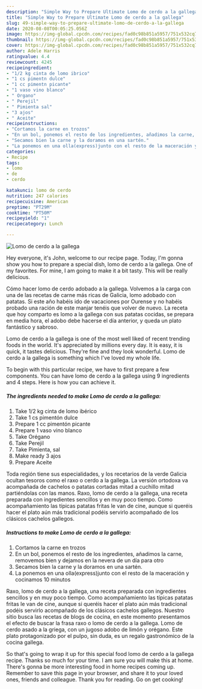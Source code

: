 ```yaml
---
description: "Simple Way to Prepare Ultimate Lomo de cerdo a la gallega"
title: "Simple Way to Prepare Ultimate Lomo de cerdo a la gallega"
slug: 49-simple-way-to-prepare-ultimate-lomo-de-cerdo-a-la-gallega
date: 2020-08-08T00:05:25.056Z
image: https://img-global.cpcdn.com/recipes/fad0c98b851a5957/751x532cq70/lomo-de-cerdo-a-la-gallega-foto-principal.jpg
thumbnail: https://img-global.cpcdn.com/recipes/fad0c98b851a5957/751x532cq70/lomo-de-cerdo-a-la-gallega-foto-principal.jpg
cover: https://img-global.cpcdn.com/recipes/fad0c98b851a5957/751x532cq70/lomo-de-cerdo-a-la-gallega-foto-principal.jpg
author: Adele Harris
ratingvalue: 4.4
reviewcount: 4245
recipeingredient:
- "1/2 kg cinta de lomo ibrico"
- "1 cs pimentn dulce"
- "1 cc pimentn picante"
- "1 vaso vino blanco"
- " Organo"
- " Perejil"
- " Pimienta sal"
- "3 ajos"
- " Aceite"
recipeinstructions:
- "Cortamos la carne en trozos"
- "En un bol, ponemos el resto de los ingredientes, añadimos la carne, removemos bien y dejamos en la nevera de un día para otro"
- "Secamos bien la carne y la doramos en una sartén."
- "La ponemos en una olla(express)junto con el resto de la maceración y cocinamos 10 minutos"
categories:
- Recipe
tags:
- lomo
- de
- cerdo

katakunci: lomo de cerdo 
nutrition: 247 calories
recipecuisine: American
preptime: "PT29M"
cooktime: "PT50M"
recipeyield: "1"
recipecategory: Lunch

---
```



![Lomo de cerdo a la gallega](https://img-global.cpcdn.com/recipes/fad0c98b851a5957/751x532cq70/lomo-de-cerdo-a-la-gallega-foto-principal.jpg)

Hey everyone, it's John, welcome to our recipe page. Today, I'm gonna show you how to prepare a special dish, lomo de cerdo a la gallega. One of my favorites. For mine, I am going to make it a bit tasty. This will be really delicious.

Cómo hacer lomo de cerdo adobado a la gallega. Volvemos a la carga con una de las recetas de carne más ricas de Galicia, lomo adobado con patatas. Si este año habéis ido de vacaciones por Ourense y no habéis probado una ración de este manjar tenéis que volver de nuevo. La receta que hoy comparto es lomo a la gallega con sus patatas cocidas, se prepara en media hora, el adobo debe hacerse el día anterior, y queda un plato fantástico y sabroso.

Lomo de cerdo a la gallega is one of the most well liked of recent trending foods in the world. It's appreciated by millions every day. It is easy, it is quick, it tastes delicious. They're fine and they look wonderful. Lomo de cerdo a la gallega is something which I've loved my whole life.


To begin with this particular recipe, we have to first prepare a few components. You can have lomo de cerdo a la gallega using 9 ingredients and 4 steps. Here is how you can achieve it.

<!--inarticleads1-->

##### The ingredients needed to make Lomo de cerdo a la gallega:

1. Take 1/2 kg cinta de lomo ibérico
1. Take 1 cs pimentón dulce
1. Prepare 1 cc pimentón picante
1. Prepare 1 vaso vino blanco
1. Take  Orégano
1. Take  Perejil
1. Take  Pimienta, sal
1. Make ready 3 ajos
1. Prepare  Aceite


Toda región tiene sus especialidades, y los recetarios de la verde Galicia ocultan tesoros como el raxo o cerdo a la gallega. La versión ortodoxa va acompañada de cachelos o patatas cortadas mitad a cuchillo mitad partiéndolas con las manos. Raxo, lomo de cerdo a la gallega, una receta preparada con ingredientes sencillos y en muy poco tiempo. Como acompañamiento las típicas patatas fritas le van de cine, aunque si queréis hacer el plato aún más tradicional podéis servirlo acompañado de los clásicos cachelos gallegos. 

<!--inarticleads2-->

##### Instructions to make Lomo de cerdo a la gallega:

1. Cortamos la carne en trozos
1. En un bol, ponemos el resto de los ingredientes, añadimos la carne, removemos bien y dejamos en la nevera de un día para otro
1. Secamos bien la carne y la doramos en una sartén.
1. La ponemos en una olla(express)junto con el resto de la maceración y cocinamos 10 minutos


Raxo, lomo de cerdo a la gallega, una receta preparada con ingredientes sencillos y en muy poco tiempo. Como acompañamiento las típicas patatas fritas le van de cine, aunque si queréis hacer el plato aún más tradicional podéis servirlo acompañado de los clásicos cachelos gallegos. Nuestro sitio busca las recetas de blogs de cocina, en este momento presentamos el efecto de buscar la frasa raxo o lomo de cerdo a la gallega. Lomo de cerdo asado a la griega, con un jugoso adobo de limón y orégano. Este plato protagonizado por el pulpo, sin duda, es un regalo gastronómico de la cocina gallega. 

So that's going to wrap it up for this special food lomo de cerdo a la gallega recipe. Thanks so much for your time. I am sure you will make this at home. There's gonna be more interesting food in home recipes coming up. Remember to save this page in your browser, and share it to your loved ones, friends and colleague. Thank you for reading. Go on get cooking!
